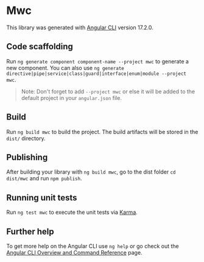 # Mwc

This library was generated with [Angular CLI](https://github.com/angular/angular-cli) version 17.2.0.

## Code scaffolding

Run `ng generate component component-name --project mwc` to generate a new component. You can also use `ng generate directive|pipe|service|class|guard|interface|enum|module --project mwc`.
> Note: Don't forget to add `--project mwc` or else it will be added to the default project in your `angular.json` file. 

## Build

Run `ng build mwc` to build the project. The build artifacts will be stored in the `dist/` directory.

## Publishing

After building your library with `ng build mwc`, go to the dist folder `cd dist/mwc` and run `npm publish`.

## Running unit tests

Run `ng test mwc` to execute the unit tests via [Karma](https://karma-runner.github.io).

## Further help

To get more help on the Angular CLI use `ng help` or go check out the [Angular CLI Overview and Command Reference](https://angular.io/cli) page.
